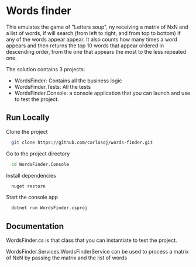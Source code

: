 
# Words finder

This emulates the game of "Letters soup", ny receiving a matrix of NxN and a list of words, if will search (from left to right, and from top to bottom) if any of the words appear appear. It also counts how many times a word appears and then returns the top 10 words that appear ordered in descending order, from the one that appears the most to the less repeated one.

The solution contains 3 projects:
 - WordsFinder: Contains all the business logic
 - WordsFinder.Tests: All the tests
 - WordsFinder.Console: a console application that you can launch and use to test the project.

 
## Run Locally

Clone the project

```bash
  git clone https://github.com/carlosoj/words-finder.git
```

Go to the project directory

```bash
  cd WordsFinder.Console
```

Install dependencies

```bash
  nuget restore
```

Start the console app

```bash
  dotnet run WordsFinder.csproj
```



## Documentation

WordsFinder.cs is that class that you can instantiate to test the project.

WordsFinder.Services.WordsFinderService can be used to process a matrix of NxN by passing the matrix and the list of words

